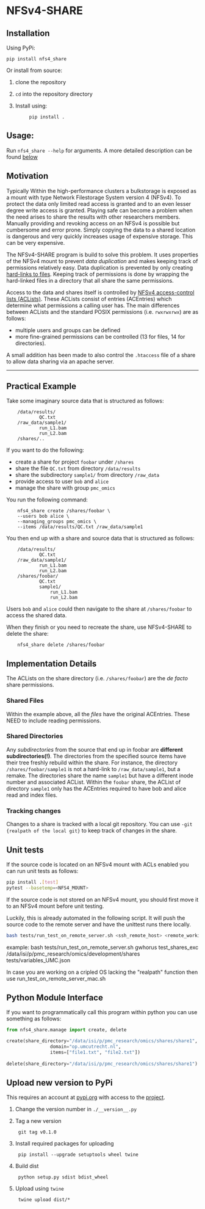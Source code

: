 NFSv4-SHARE
===========

## Installation
Using PyPi:

```
pip install nfs4_share
```      

Or install from source:
1. clone the repository
2. `cd` into the repository directory
3. Install using:

            pip install .


## Usage:

Run `nfs4_share --help` for arguments. A more detailed description can be found [below](#practical_example)

## Motivation
Typically Within the high-performance clusters a bulkstorage is exposed as a mount with type Network Filestorage System 
version 4 (NFSv4). To protect the data only limited read access is granted and to an even lesser degree write access is 
granted. Playing safe can become a problem when the need arises to share the results with other researchers members. Manually 
providing and revoking access on an NFSv4 is possible but cumbersome and error prone. Simply copying the data to a shared 
location is dangerous and very quickly increases usage of expensive storage. This can be very expensive.

The NFSv4-SHARE program is build to solve this problem. It uses properties of the NFSv4 mount to prevent *data 
duplication* and makes keeping track of permissions relatively easy. Data duplication is prevented by only creating
 [hard-links to files](https://esc.sh/blog/inode-hardlink-softlink-explained/). Keeping track of permissions is done by 
 wrapping the hard-linked files in a directory that all share the same permissions.

Access to the data and shares itself is controlled by [NFSv4 access-control lists (ACLists)](https://linux.die.net/man/5/nfs4_acl). 
These ACLists consist of entries (ACEntries) which determine what permissions a calling user has. The main differences 
between ACLists and the standard POSIX permissions (i.e. `rwxrwxrwx`) are as follows:

* multiple users and groups can be defined
* more fine-grained permissions can be controlled (13 for files, 14 for directories).

A small addition has been made to also control the `.htaccess` file of a share to allow data sharing via an apache server.

------------------------------------------------------------------


## Practical Example
Take some imaginary source data that is structured as follows:

		/data/results/
				QC.txt
		/raw_data/sample1/
				run_L1.bam
				run_L2.bam
		/shares/..

If you want to do the following:

* create a share for project `foobar` under `/shares`
* share the file `QC.txt` from directory `/data/results`
* share the subdirectory `sample1/` from directory `/raw_data`
* provide access to user `bob` and `alice`
* manage the share with group `pmc_omics`

You run the following command:

		nfs4_share create /shares/foobar \
		--users bob alice \
		--managing_groups pmc_omics \
		--items /data/results/QC.txt /raw_data/sample1


You then end up with a share and source data that is structured as follows:

		/data/results/
				QC.txt
		/raw_data/sample1/
				run_L1.bam
				run_L2.bam
		/shares/foobar/
				QC.txt
				sample1/
					run_L1.bam
					run_L2.bam

Users `bob` and `alice` could then navigate to the share at `/shares/foobar` to access the shared data.

When they finish or you need to recreate the share, use NFSv4-SHARE to delete the share:

		nfs4_share delete /shares/foobar

## Implementation Details

The ACLists on the share directory (i.e. `/shares/foobar`) are the _de facto_ share permissions.

### Shared Files
Within the example above, all the _files_ have the original ACEntries. These NEED to include reading permissions.

### Shared Directories
Any _subdirectories_ from the source that end up in foobar are **different subdirectories(!)**. The directories from 
the specified source items have their tree freshly rebuild within the share. For instance, the directory `/shares/foobar/sample1` 
is not a hard-link to `/raw_data/sample1`, but a remake. The directories share the name `sample1` but have a different 
inode number and associated ACList. Within the `foobar` share, the ACList of directory `sample1`  only has the ACEntries 
required to have bob and alice read and index files.

### Tracking changes

Changes to a share is tracked with a local git repository. You can use
`-git {realpath of the local git}` to keep track of changes in the share.

## Unit tests
If the source code is located on an NFSv4 mount with ACLs enabled you can run unit tests as follows:
        
```bash
pip install .[test]
pytest --basetemp=<NFS4_MOUNT>
```

If the source code is not stored on an NFSv4 mount, you should first move it to an NFSv4 mount before unit testing.

Luckily, this is already automated in the following script. It will push the source code to the remote server and have the
unittest runs there locally.
```bash
bash tests/run_test_on_remote_server.sh <ssh_remote_host> <remote_working_directory> <remote_nfs4_mount_for_creating_shares> <test_variables.json>
```
example: bash tests/run_test_on_remote_server.sh gwhorus test_shares_exc /data/isi/p/pmc_research/omics/development/shares tests/variables_UMC.json

In case you are working on a cripled OS lacking the "realpath" function then use run_test_on_remote_server_mac.sh

      
      
## Python Module Interface
If you want to programmatically call this program within python you can use something as follows:
```python
from nfs4_share.manage import create, delete

create(share_directory="/data/isi/p/pmc_research/omics/shares/share1",
                domain="op.umcutrecht.nl",
                items=["file1.txt", "file2.txt"])
                
delete(share_directory="/data/isi/p/pmc_research/omics/shares/share1")

```

## Upload new version to PyPi
This requires an account at [pypi.org](pypi.org) with access to the [project]().

1. Change the version number in `./__version__.py`
2. Tag a new version 

        git tag v0.1.0
3. Install required packages for uploading

        pip install --upgrade setuptools wheel twine
4. Build dist

        python setup.py sdist bdist_wheel
5. Upload using `twine`

        twine upload dist/*
